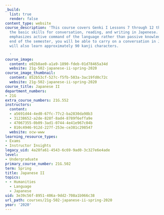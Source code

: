 ```yaml
---
_build:
  list: true
  render: false
content_type: website
course_description: 'This course covers Genki I Lessons 7 through 12 that will enhance
  the basic skills for conversation, reading, and writing in Japenese. The program
  emphasizes active command of the language rather than passive knowledge. By the
  end of the semester, you will be able to carry on a conversation in Japanese. You
  will also learn approximately 90 kanji characters.

  '
course_image:
  content: e02b8ae0-a1a9-1890-fdeb-01d78465a34d
  website: 21g-502-japanese-ii-spring-2020
course_image_thumbnail:
  content: 852b53cf-527c-f5fb-503a-3ac19fd0c72c
  website: 21g-502-japanese-ii-spring-2020
course_title: Japanese II
department_numbers:
- 21G
extra_course_numbers: 21G.552
instructors:
  content:
  - a5691d44-4ed0-67fc-77c2-ba2830da98b3
  - 31238652-a2de-828f-8ad4-8789f6effa9e
  - 47067355-0b09-3ad1-0744-4e41e967c04b
  - 810c4946-912d-227f-253e-ce381c298547
  website: ocw-www
learning_resource_types:
- Exams
- Instructor Insights
legacy_uid: 4a28fa61-4543-6c69-9ad0-3c327e6e4ade
level:
- Undergraduate
primary_course_number: 21G.502
term: Spring
title: Japanese II
topics:
- - Humanities
  - Language
  - Japanese
uid: 3e39c56f-8951-406a-9dd2-708a1b966c38
url_path: courses/21g-502-japanese-ii-spring-2020
year: '2020'
---
```

